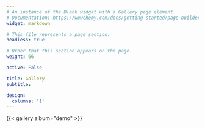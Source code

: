 ```yaml
---
# An instance of the Blank widget with a Gallery page element.
# Documentation: https://wowchemy.com/docs/getting-started/page-builder/
widget: markdown

# This file represents a page section.
headless: true

# Order that this section appears on the page.
weight: 66

active: False

title: Gallery
subtitle:

design:
  columns: '1'
---
```


{{< gallery album="demo" >}}
